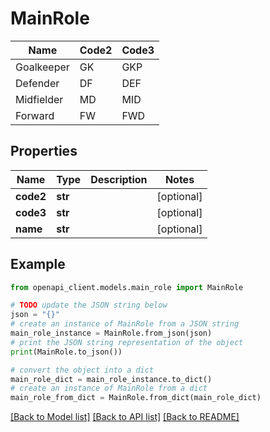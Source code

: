 # MainRole

<table><thead><tr><th>Name</th><th>Code2</th><th>Code3</th></tr></thead><tbody><tr><td>Goalkeeper</td><td>GK</td><td>GKP</td></tr><tr><td>Defender</td><td>DF</td><td>DEF</td></tr><tr><td>Midfielder</td><td>MD</td><td>MID</td></tr><tr><td>Forward</td><td>FW</td><td>FWD</td></tr></tbody></table>

## Properties

Name | Type | Description | Notes
------------ | ------------- | ------------- | -------------
**code2** | **str** |  | [optional] 
**code3** | **str** |  | [optional] 
**name** | **str** |  | [optional] 

## Example

```python
from openapi_client.models.main_role import MainRole

# TODO update the JSON string below
json = "{}"
# create an instance of MainRole from a JSON string
main_role_instance = MainRole.from_json(json)
# print the JSON string representation of the object
print(MainRole.to_json())

# convert the object into a dict
main_role_dict = main_role_instance.to_dict()
# create an instance of MainRole from a dict
main_role_from_dict = MainRole.from_dict(main_role_dict)
```
[[Back to Model list]](../README.md#documentation-for-models) [[Back to API list]](../README.md#documentation-for-api-endpoints) [[Back to README]](../README.md)


